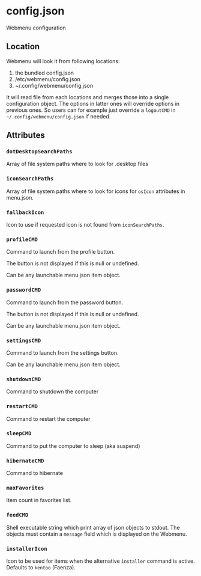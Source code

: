 # config.json

Webmenu configuration

## Location

Webmenu will look it from following locations:

  1. the bundled config.json
  2. /etc/webmenu/config.json
  3. ~/.config/webmenu/config.json

It will read file from each locations and merges those into a single
configuration object. The options in latter ones will override options in
previous ones. So users can for example just override a `logoutCMD` in
`~/.config/webmenu/config.json` if needed.

## Attributes


### `dotDesktopSearchPaths`

Array of file system paths where to look for .desktop files

### `iconSearchPaths`

Array of file system paths where to look for icons for `osIcon` attributes in
menu.json.

### `fallbackIcon`

Icon to use if requested icon is not found from `iconSearchPaths`.

### `profileCMD`

Command to launch from the profile button.

The button is not displayed if this is null or undefined.

Can be any launchable menu.json item object.

### `passwordCMD`

Command to launch from the password button.

The button is not displayed if this is null or undefined.

Can be any launchable menu.json item object.


### `settingsCMD`

Command to launch from the settings button.

Can be any launchable menu.json item object.

### `shutdownCMD`

Command to shutdown the computer

### `restartCMD`

Command to restart the computer

### `sleepCMD`

Command to put the computer to sleep (aka suspend)

### `hibernateCMD`

Command to hibernate

### `maxFavorites`

Item count in favorites list.

### `feedCMD`

Shell executable string which print array of json objects to stdout. The
objects must contain a `message` field which is displayed on the Webmenu.

### `installerIcon`

Icon to be used for items when the alternative `installer` command is active.
Defaults to `kentoo` (Faenza).

